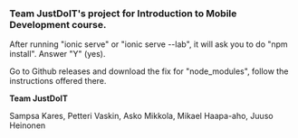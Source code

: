 ### Team JustDoIT's project for Introduction to Mobile Development course.

After running "ionic serve" or "ionic serve --lab", it will ask you to do "npm install". Answer "Y" (yes).

Go to Github releases and download the fix for "node_modules", follow the instructions offered there.

<b>Team JustDoIT</b>

Sampsa Kares, Petteri Vaskin, Asko Mikkola, Mikael Haapa-aho, Juuso Heinonen